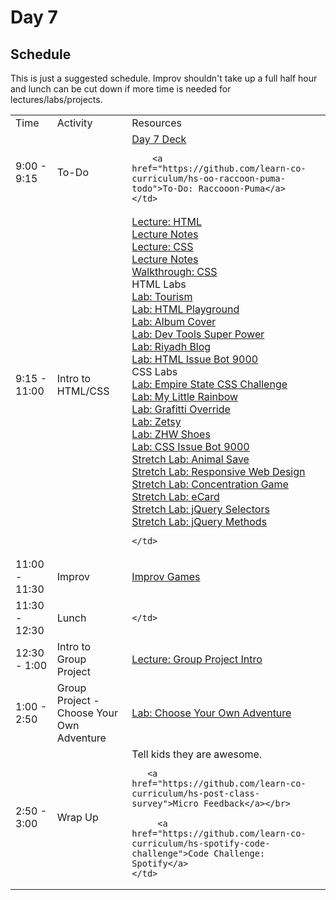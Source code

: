 # Day 7

## Schedule

This is just a suggested schedule. Improv shouldn't take up a full half hour and lunch can be cut down if more time is needed for lectures/labs/projects.

<table>
	<tr>
	  <td>Time</td>
	  <td>Activity</td>
	  <td>Resources</td>
	</tr>
	<tr>
    <td>9:00 - 9:15</td>
    <td>To-Do</td>
    <td>
        <a href="https://docs.google.com/presentation/d/1njVWvkm-bjir6aGeDe9vUsx2A0vdp2bBLKrYIkKy4O0/edit#slide=id.g415fa6f76_018">Day 7 Deck</a></br>

        <a href="https://github.com/learn-co-curriculum/hs-oo-raccoon-puma-todo">To-Do: Raccooon-Puma</a>
    </td>
  </tr>
  <tr>
    <td>9:15 - 11:00</td>
    <td>Intro to HTML/CSS</td>
    <td>
    	<a href="lectures/html/LECTURE.md">Lecture: HTML</a></br>
      <a href="lectures/html">Lecture Notes</a></br>
    	<a href="lectures/css/LECTURE.md">Lecture: CSS</a></br>
      <a href="lectures/css/LECTURE.md">Lecture Notes</a></br>
    	<a href="https://github.com/learn-co-curriculum/css-walkthrough-hs">Walkthrough: CSS</a></br>
    	HTML Labs</br>
    	<a href="https://github.com/learn-co-curriculum/hs-tourism-website-lab">Lab: Tourism</a></br>
    	<a href="https://github.com/learn-co-curriculum/html-playground">Lab: HTML Playground</a></br>
    	<a href="https://github.com/learn-co-curriculum/hs-album-cover">Lab: Album Cover</a></br>
    	<a href="https://github.com/learn-co-curriculum/dev-tools-super-power">Lab: Dev Tools Super Power</a></br>
    	<a href="https://github.com/learn-co-curriculum/fe-riyadh-blog">Lab: Riyadh Blog</a></br>
    	<a href="https://github.com/learn-co-curriculum/html-issue-bot-9000">Lab: HTML Issue Bot 9000</a></br>
    	CSS Labs</br>
    	<a href="https://github.com/learn-co-curriculum/hs-empire-state-css-challenge">Lab: Empire State CSS Challenge</a></br>
    	<a href="https://github.com/learn-co-curriculum/hs-my-little-rainbow">Lab: My Little Rainbow</a></br>
    	<a href="https://github.com/learn-co-curriculum/hs-css-graffiti-override">Lab: Grafitti Override</a></br>
    	<a href="https://github.com/learn-co-curriculum/hs-zetsy">Lab: Zetsy</a></br>
    	<a href="https://github.com/learn-co-curriculum/hs-zhw-shoes-layout">Lab: ZHW Shoes</a></br>
    	<a href="https://github.com/learn-co-curriculum/css-issue-bot-9000">Lab: CSS Issue Bot 9000</a></br>
    	<a href="https://github.com/learn-co-curriculum/animal-save">Stretch Lab: Animal Save</a></br>
    	<a href="https://github.com/learn-co-curriculum/hs-responsive-web-design-stretch">Stretch Lab: Responsive Web Design</a></br>
    	<a href="https://github.com/learn-co-curriculum/fe-concentration-game">Stretch Lab: Concentration Game</a></br>
    	<a href="https://github.com/learn-co-curriculum/ecard-site-layout">Stretch Lab: eCard</a></br>
    	<a href="https://github.com/learn-co-curriculum/fe-jquery-exploring-selectors">Stretch Lab: jQuery Selectors</a></br>
    	<a href="https://github.com/learn-co-curriculum/fe-jquery-exploring-methods">Stretch Lab: jQuery Methods</a></br>

    </td>
  </tr>
  <tr>
    <td>11:00 - 11:30</td>
    <td>Improv</td>
    <td>
       <a href="https://github.com/learn-co-curriculum/tf-improv-games">Improv Games</a>
    </td>
  </tr>
  <tr>
    <td>11:30 - 12:30</td>
    <td>Lunch</td>
    <td>
       
   	</td>
  </tr>
  <tr>
    <td>12:30 - 1:00</td>
    <td>Intro to Group Project</td>
    <td>
       <a href="lectures/group-project-introduction">Lecture: Group Project Intro</a>
   	</td>
  </tr>
   <tr>
    <td>1:00 - 2:50</td>
    <td>Group Project - Choose Your Own Adventure</td>
    <td>
    <a href="https://github.com/learn-co-curriculum/Hs-Html-Css-Group-Project">Lab: Choose Your Own Adventure</a>
   </td>
  </tr>
  <tr>
    <td>2:50 - 3:00</td>
    <td>Wrap Up</td>
    <td>
       Tell kids they are awesome.</br>

       <a href="https://github.com/learn-co-curriculum/hs-post-class-survey">Micro Feedback</a></br>

	     <a href="https://github.com/learn-co-curriculum/hs-spotify-code-challenge">Code Challenge: Spotify</a>
   	</td>
  </tr>
</table>
